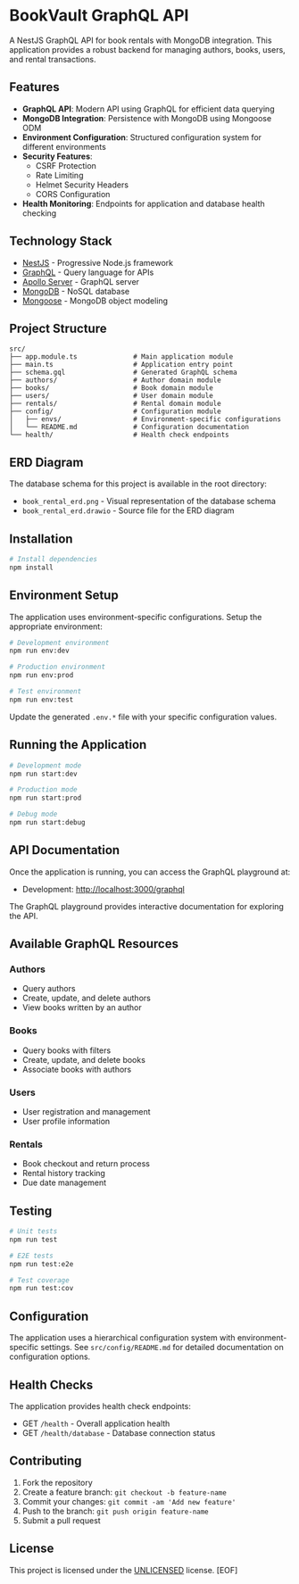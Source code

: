 # BookVault GraphQL API

A NestJS GraphQL API for book rentals with MongoDB integration. This application provides a robust backend for managing authors, books, users, and rental transactions.

## Features

- **GraphQL API**: Modern API using GraphQL for efficient data querying
- **MongoDB Integration**: Persistence with MongoDB using Mongoose ODM
- **Environment Configuration**: Structured configuration system for different environments
- **Security Features**:
  - CSRF Protection
  - Rate Limiting
  - Helmet Security Headers
  - CORS Configuration
- **Health Monitoring**: Endpoints for application and database health checking

## Technology Stack

- [NestJS](https://nestjs.com/) - Progressive Node.js framework
- [GraphQL](https://graphql.org/) - Query language for APIs
- [Apollo Server](https://www.apollographql.com/docs/apollo-server/) - GraphQL server
- [MongoDB](https://www.mongodb.com/) - NoSQL database
- [Mongoose](https://mongoosejs.com/) - MongoDB object modeling

## Project Structure

```plaintext
src/
├── app.module.ts              # Main application module
├── main.ts                    # Application entry point
├── schema.gql                 # Generated GraphQL schema
├── authors/                   # Author domain module
├── books/                     # Book domain module
├── users/                     # User domain module
├── rentals/                   # Rental domain module
├── config/                    # Configuration module
│   ├── envs/                  # Environment-specific configurations
│   └── README.md              # Configuration documentation
└── health/                    # Health check endpoints
```

## ERD Diagram

The database schema for this project is available in the root directory:

- `book_rental_erd.png` - Visual representation of the database schema
- `book_rental_erd.drawio` - Source file for the ERD diagram

## Installation

```bash
# Install dependencies
npm install
```

## Environment Setup

The application uses environment-specific configurations. Setup the appropriate environment:

```bash
# Development environment
npm run env:dev

# Production environment
npm run env:prod

# Test environment
npm run env:test
```

Update the generated `.env.*` file with your specific configuration values.

## Running the Application

```bash
# Development mode
npm run start:dev

# Production mode
npm run start:prod

# Debug mode
npm run start:debug
```

## API Documentation

Once the application is running, you can access the GraphQL playground at:

- Development: [http://localhost:3000/graphql](http://localhost:3000/graphql)

The GraphQL playground provides interactive documentation for exploring the API.

## Available GraphQL Resources

### Authors

- Query authors
- Create, update, and delete authors
- View books written by an author

### Books

- Query books with filters
- Create, update, and delete books
- Associate books with authors

### Users

- User registration and management
- User profile information

### Rentals

- Book checkout and return process
- Rental history tracking
- Due date management

## Testing

```bash
# Unit tests
npm run test

# E2E tests
npm run test:e2e

# Test coverage
npm run test:cov
```

## Configuration

The application uses a hierarchical configuration system with environment-specific settings. See `src/config/README.md` for detailed documentation on configuration options.

## Health Checks

The application provides health check endpoints:

- GET `/health` - Overall application health
- GET `/health/database` - Database connection status

## Contributing

1. Fork the repository
2. Create a feature branch: `git checkout -b feature-name`
3. Commit your changes: `git commit -am 'Add new feature'`
4. Push to the branch: `git push origin feature-name`
5. Submit a pull request

## License

This project is licensed under the [UNLICENSED](LICENSE) license.
[EOF]
